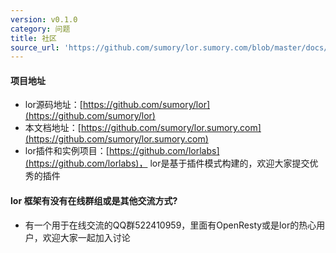 ```yaml
---
version: v0.1.0
category: 问题
title: 社区
source_url: 'https://github.com/sumory/lor.sumory.com/blob/master/docs/faq/intro.md'
---
```



#### 项目地址

- lor源码地址：[https://github.com/sumory/lor](https://github.com/sumory/lor)
- 本文档地址：[https://github.com/sumory/lor.sumory.com](https://github.com/sumory/lor.sumory.com)
- lor插件和实例项目：[https://github.com/lorlabs](https://github.com/lorlabs)， lor是基于插件模式构建的，欢迎大家提交优秀的插件

#### **lor** 框架有没有在线群组或是其他交流方式?

 - 有一个用于在线交流的QQ群522410959，里面有OpenResty或是lor的热心用户，欢迎大家一起加入讨论


